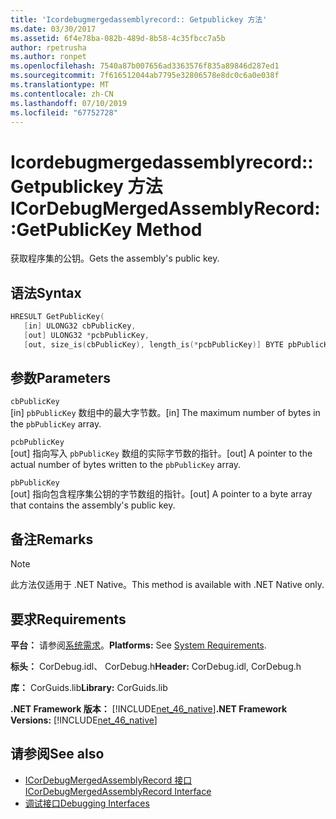 ```yaml
---
title: 'Icordebugmergedassemblyrecord:: Getpublickey 方法'
ms.date: 03/30/2017
ms.assetid: 6f4e78ba-082b-489d-8b58-4c35fbcc7a5b
author: rpetrusha
ms.author: ronpet
ms.openlocfilehash: 7540a87b007656ad3363576f835a89846d287ed1
ms.sourcegitcommit: 7f616512044ab7795e32806578e8dc0c6a0e038f
ms.translationtype: MT
ms.contentlocale: zh-CN
ms.lasthandoff: 07/10/2019
ms.locfileid: "67752728"
---
```

# <a name="icordebugmergedassemblyrecordgetpublickey-method"></a><span data-ttu-id="1afef-102">Icordebugmergedassemblyrecord:: Getpublickey 方法</span><span class="sxs-lookup"><span data-stu-id="1afef-102">ICorDebugMergedAssemblyRecord::GetPublicKey Method</span></span>
<span data-ttu-id="1afef-103">获取程序集的公钥。</span><span class="sxs-lookup"><span data-stu-id="1afef-103">Gets the assembly's public key.</span></span>  
  
## <a name="syntax"></a><span data-ttu-id="1afef-104">语法</span><span class="sxs-lookup"><span data-stu-id="1afef-104">Syntax</span></span>  
  
```cpp  
HRESULT GetPublicKey(  
   [in] ULONG32 cbPublicKey,   
   [out] ULONG32 *pcbPublicKey,   
   [out, size_is(cbPublicKey), length_is(*pcbPublicKey)] BYTE pbPublicKey[]);  
```  
  
## <a name="parameters"></a><span data-ttu-id="1afef-105">参数</span><span class="sxs-lookup"><span data-stu-id="1afef-105">Parameters</span></span>  
 `cbPublicKey`  
 <span data-ttu-id="1afef-106">[in] `pbPublicKey` 数组中的最大字节数。</span><span class="sxs-lookup"><span data-stu-id="1afef-106">[in] The maximum number of bytes in the `pbPublicKey` array.</span></span>  
  
 `pcbPublicKey`  
 <span data-ttu-id="1afef-107">[out] 指向写入 `pbPublicKey` 数组的实际字节数的指针。</span><span class="sxs-lookup"><span data-stu-id="1afef-107">[out] A pointer to the actual number of bytes written to the `pbPublicKey` array.</span></span>  
  
 `pbPublicKey`  
 <span data-ttu-id="1afef-108">[out] 指向包含程序集公钥的字节数组的指针。</span><span class="sxs-lookup"><span data-stu-id="1afef-108">[out] A pointer to a byte array that contains the assembly's public key.</span></span>  
  
## <a name="remarks"></a><span data-ttu-id="1afef-109">备注</span><span class="sxs-lookup"><span data-stu-id="1afef-109">Remarks</span></span>  
  
> [!NOTE]
>  <span data-ttu-id="1afef-110">此方法仅适用于 .NET Native。</span><span class="sxs-lookup"><span data-stu-id="1afef-110">This method is available with .NET Native only.</span></span>  
  
## <a name="requirements"></a><span data-ttu-id="1afef-111">要求</span><span class="sxs-lookup"><span data-stu-id="1afef-111">Requirements</span></span>  
 <span data-ttu-id="1afef-112">**平台：** 请参阅[系统需求](../../../../docs/framework/get-started/system-requirements.md)。</span><span class="sxs-lookup"><span data-stu-id="1afef-112">**Platforms:** See [System Requirements](../../../../docs/framework/get-started/system-requirements.md).</span></span>  
  
 <span data-ttu-id="1afef-113">**标头：** CorDebug.idl、 CorDebug.h</span><span class="sxs-lookup"><span data-stu-id="1afef-113">**Header:** CorDebug.idl, CorDebug.h</span></span>  
  
 <span data-ttu-id="1afef-114">**库：** CorGuids.lib</span><span class="sxs-lookup"><span data-stu-id="1afef-114">**Library:** CorGuids.lib</span></span>  
  
 <span data-ttu-id="1afef-115">**.NET Framework 版本：** [!INCLUDE[net_46_native](../../../../includes/net-46-native-md.md)]</span><span class="sxs-lookup"><span data-stu-id="1afef-115">**.NET Framework Versions:** [!INCLUDE[net_46_native](../../../../includes/net-46-native-md.md)]</span></span>  
  
## <a name="see-also"></a><span data-ttu-id="1afef-116">请参阅</span><span class="sxs-lookup"><span data-stu-id="1afef-116">See also</span></span>

- [<span data-ttu-id="1afef-117">ICorDebugMergedAssemblyRecord 接口</span><span class="sxs-lookup"><span data-stu-id="1afef-117">ICorDebugMergedAssemblyRecord Interface</span></span>](../../../../docs/framework/unmanaged-api/debugging/icordebugmergedassemblyrecord-interface.md)
- [<span data-ttu-id="1afef-118">调试接口</span><span class="sxs-lookup"><span data-stu-id="1afef-118">Debugging Interfaces</span></span>](../../../../docs/framework/unmanaged-api/debugging/debugging-interfaces.md)
